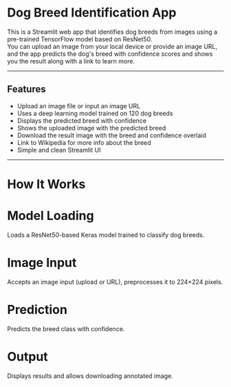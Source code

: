 # Dog Breed Identification App 

This is a Streamlit web app that identifies dog breeds from images using a pre-trained TensorFlow model based on ResNet50.  
You can upload an image from your local device or provide an image URL, and the app predicts the dog's breed with confidence scores and shows you the result along with a link to learn more.

---

## Features

- Upload an image file or input an image URL
- Uses a deep learning model trained on 120 dog breeds
- Displays the predicted breed with confidence
- Shows the uploaded image with the predicted breed
- Download the result image with the breed and confidence overlaid
- Link to Wikipedia for more info about the breed
- Simple and clean Streamlit UI

---

# How It Works

# Model Loading
Loads a ResNet50-based Keras model trained to classify dog breeds.

# Image Input
Accepts an image input (upload or URL), preprocesses it to 224×224 pixels.

# Prediction
Predicts the breed class with confidence.

# Output
Displays results and allows downloading annotated image.
